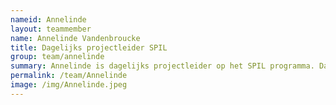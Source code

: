 ```yaml
---
nameid: Annelinde
layout: teammember
name: Annelinde Vandenbroucke
title: Dagelijks projectleider SPIL
group: team/annelinde
summary: Annelinde is dagelijks projectleider op het SPIL programma. Daarnaast werkt ze als programmacoordinator voor het Startimpuls programma van NeurolabNL “Optimale condities voor leren en veiligheid van jongeren", en als docent op de afdeling Ontwikkelings- en Onderwijspsychologie. 
permalink: /team/Annelinde
image: /img/Annelinde.jpeg
---
```



<br>
